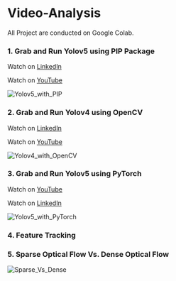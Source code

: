 # Video-Analysis

All Project are conducted on Google Colab. 

### 1. Grab and Run Yolov5 using PIP Package

Watch on [LinkedIn](https://www.linkedin.com/posts/sami-uddin-computer-vision-expert-a6b40b20a_yolov5-computervision-objectdetection-activity-7099836954929754112-vPw4?utm_source=share&utm_medium=member_desktop) 

Watch on [YouTube](https://youtu.be/FsG7JBPkzw0)

![Yolov5_with_PIP](https://github.com/SamiUddin-tech/Video-Analysis/assets/81253183/57e053a3-d91c-47d0-a4ea-94511f4575a6)

### 2. Grab and Run Yolov4 using OpenCV 

Watch on [LinkedIn](https://www.linkedin.com/posts/sami-uddin-computer-vision-expert-a6b40b20a_computervision-ai-yolov4-activity-7100164802810933248-ZlHF?utm_source=share&utm_medium=member_desktop) 

Watch on [YouTube](https://youtu.be/mnrWip6ECmw)

![Yolov4_with_OpenCV](https://github.com/SamiUddin-tech/Video-Analysis/assets/81253183/a72bd454-5361-4af6-b255-fd0e84e478bf)


### 3. Grab and Run Yolov5 using PyTorch

Watch on [YouTube](https://youtu.be/kBXtbPSZFLg)

Watch on [LinkedIn](https://www.linkedin.com/posts/sami-uddin-computer-vision-expert-a6b40b20a_computervision-ai-yolov5-activity-7101256406820880384-MsyS?utm_source=share&utm_medium=member_desktop)

![Yolov5_with_PyTorch](https://github.com/SamiUddin-tech/Video-Analysis/assets/81253183/10ae5e58-9c66-4a77-9f69-1bbeeb0f2f84)

### 4. Feature Tracking

### 5. Sparse Optical Flow Vs. Dense Optical Flow

![Sparse_Vs_Dense](https://github.com/SamiUddin-tech/Video-Analysis/assets/81253183/276b87c0-97e1-42da-8941-35bf6c014ec4)

